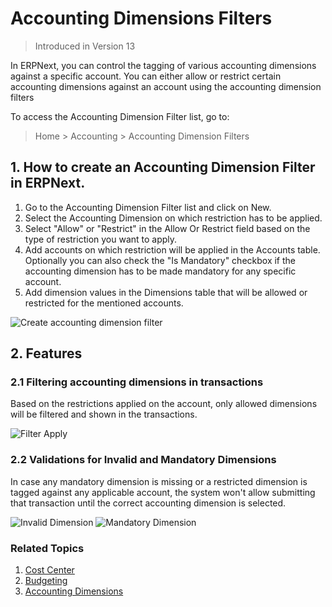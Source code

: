 <!-- add-breadcrumbs -->
# Accounting Dimensions Filters

> Introduced in Version 13

In ERPNext, you can control the tagging of various accounting dimensions against a specific account.
You can either allow or restrict certain accounting dimensions against an account using the accounting dimension filters

To access the Accounting Dimension Filter list, go to:
> Home > Accounting > Accounting Dimension Filters

## 1. How to create an Accounting Dimension Filter in ERPNext.

1. Go to the Accounting Dimension Filter list and click on New.
1. Select the Accounting Dimension on which restriction has to be applied.
1. Select "Allow" or "Restrict" in the Allow Or Restrict field based on the type of restriction you want to apply.
1. Add accounts on which restriction will be applied in the Accounts table. Optionally you can also check the "Is Mandatory" checkbox if the accounting dimension has to be made mandatory for any specific account.
1. Add dimension values in the Dimensions table that will be allowed or restricted for the mentioned accounts.

<img alt="Create accounting dimension filter" class="screenshot" src="{{docs_base_url}}/v13/assets/img/accounts/accounting-dimension-filter.png">


## 2. Features

### 2.1 Filtering accounting dimensions in transactions

Based on the restrictions applied on the account, only allowed dimensions will be filtered and shown in the transactions.

<img alt="Filter Apply" class="screenshot" src="{{docs_base_url}}/v13/assets/img/accounts/accounting-dimension-filter-apply.png">

### 2.2 Validations for Invalid and Mandatory Dimensions

In case any mandatory dimension is missing or a restricted dimension is tagged against any applicable account, the system won't allow submitting that transaction until the correct accounting dimension is selected.

<img alt="Invalid Dimension" class="screenshot" src="{{docs_base_url}}/v13/assets/img/accounts/invalid-dimension.png">

<img alt="Mandatory Dimension" class="screenshot" src="{{docs_base_url}}/v13/assets/img/accounts/mandatory-dimension.png">


### Related Topics
1. [Cost Center](/docs/v13/user/manual/en/accounts/cost-center)
1. [Budgeting](/docs/v13/user/manual/en/accounts/budgeting)
1. [Accounting Dimensions](/docs/v13/user/manual/en/accounts/accounting-dimensions)
